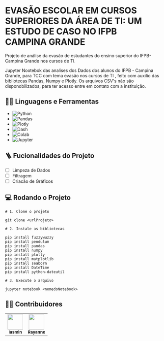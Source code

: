 # EVASÃO ESCOLAR EM CURSOS SUPERIORES DA ÁREA DE TI: UM ESTUDO DE CASO NO IFPB CAMPINA GRANDE
Projeto de análise da evasão de estudantes do ensino superior do IFPB-Campina Grande nos cursos de TI.
  <p align="left">
Jupyter Nootebok das analises dos Dados dos alunos do IFPB - Campina Grande,  para TCC com tema evasão nos cursos de TI , feito com auxilio das bibliotecas Pandas, Numpy e Plotly. Os arquivos CSV's não são disponobilizados, para ter acesso entre em contato com a instituição.
  </p>

## :man_mechanic: Linguagens e Ferramentas

- ![Python](https://img.shields.io/badge/Python-FFD43B?style=for-the-badge&logo=python&logoColor=blue)
- ![Pandas](https://img.shields.io/badge/Pandas-2C2D72?style=for-the-badge&logo=pandas&logoColor=white)
- ![Plotly](https://img.shields.io/badge/Plotly-239120?style=for-the-badge&logo=plotly&logoColor=white)
- ![Dash](https://img.shields.io/badge/dash-008DE4?style=for-the-badge&logo=dash&logoColor=white)
- ![Colab](https://img.shields.io/badge/Colab-F9AB00?style=for-the-badge&logo=googlecolab&color=525252)
- ![Jupyter](https://img.shields.io/badge/Jupyter-F37626.svg?&style=for-the-badge&logo=Jupyter&logoColor=white)

## :ladder: Fucionalidades do Projeto

- [ ] Limpeza de Dados
- [ ] Filtragem
- [ ] Criacão de Gráficos
  
## :computer: Rodando o Projeto

```shell
# 1. Clone o projeto

git clone <urlProjeto>

# 2. Instale as bibliotecas

pip install fuzzywuzzy
pip install pendulum
pip install pandas
pip install numpy
pip install plotly
pip install matplotlib
pip install seaborn
pip install DateTime
pip install python-dateutil

# 3. Execute o arquivo

jupyter notebook <nomedoNotebook>
```

## :technologist: Contribuidores

<table>
  <tr>
    <td align="center"><a href="https://github.com/iasminsantosx"><img src="https://avatars.githubusercontent.com/iasminsantosx" width="50px;" alt=""/><br /><sub><b>Iasmin</b></sub></a><br /></td> 
     <td align="center"><a href="https://github.com/rayannebarros"><img src="https://avatars.githubusercontent.com/rayannebarros" width="50px;" alt=""/><br /><sub><b>Rayanne</b></sub></a><br /></td> 
  </tr>
</table>
